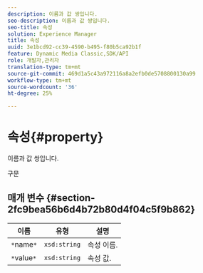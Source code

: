 ```yaml
---
description: 이름과 값 쌍입니다.
seo-description: 이름과 값 쌍입니다.
seo-title: 속성
solution: Experience Manager
title: 속성
uuid: 3e1bcd92-cc39-4590-b495-f80b5ca92b1f
feature: Dynamic Media Classic,SDK/API
role: 개발자,관리자
translation-type: tm+mt
source-git-commit: 469d1a5c43a972116a8a2efb0de5708800130a99
workflow-type: tm+mt
source-wordcount: '36'
ht-degree: 25%

---
```



# 속성{#property}

이름과 값 쌍입니다.

구문

## 매개 변수 {#section-2fc9bea56b6d4b72b80d4f04c5f9b862}

| 이름 | 유형 | 설명 |
|---|---|---|
| `*`name`*` | `xsd:string` | 속성 이름. |
| `*`value`*` | `xsd:string` | 속성 값. |

